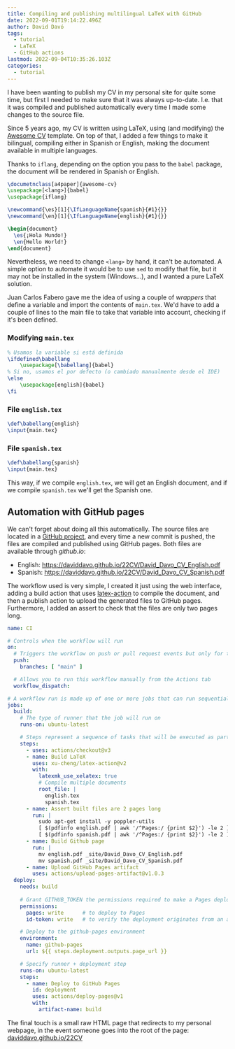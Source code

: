 ```yaml
---
title: Compiling and publishing multilingual LaTeX with GitHub
date: 2022-09-01T19:14:22.496Z
author: David Davó
tags:
  - tutorial
  - LaTeX
  - GitHub actions
lastmod: 2022-09-04T10:35:26.103Z
categories:
  - tutorial
---
```


I have been wanting to publish my CV in my personal site for quite some time, but first I needed
to make sure that it was always up-to-date. I.e. that it was compiled and published automatically
every time I made some changes to the source file.

Since 5 years ago, my CV is written using LaTeX, using (and modifying) the [Awesome CV](https://github.com/posquit0/Awesome-CV) template. On top of that, I added a few things to make it bilingual, compiling
either in Spanish or English, making the document available in multiple languages.

Thanks to `iflang`, depending on the option you pass to the `babel` package, the document will be rendered in Spanish or English.

```latex
\documetnclass[a4paper]{awesome-cv}
\usepackage[<lang>]{babel}
\usepackage{iflang}

\newcommand{\es}[1]{\IfLanguageName{spanish}{#1}{}}
\newcommand{\en}[1]{\IfLanguageName{english}{#1}{}}

\begin{document}
  \es{¡Hola Mundo!}
  \en{Hello World!}
\end{document}
```

Nevertheless, we need to change `<lang>` by hand, it can't be automated. A simple option to automate it
would be to use `sed` to modify that file, but it may not be installed in the system (Windows...), and I wanted a pure LaTeX solution.

Juan Carlos Fabero gave me the idea of using a couple of _wrappers_ that define a variable and import
the contents of `main.tex`. We'd have to add a couple of lines to the main file to take that
variable into account, checking if it's been defined.

### Modifying `main.tex`
```latex
% Usamos la variable si está definida
\ifdefined\babellang
    \usepackage[\babellang]{babel}
% Si no, usamos el por defecto (o cambiado manualmente desde el IDE)
\else
    \usepackage[english]{babel}
\fi
```

### File `english.tex`
```latex
\def\babellang{english}
\input{main.tex}
```

### File `spanish.tex`
```latex
\def\babellang{spanish}
\input{main.tex}
```

This way, if we compile `english.tex`, we will get an English document, and if we compile `spanish.tex` we'll get the Spanish one.

## Automation with GitHub pages

We can't forget about doing all this automatically. The source files are located in a [GitHub project](https://github.com/daviddavo/22CV), and every time a new commit is pushed, the files are compiled and published using GitHub pages. Both files are available through _github.io_:

- English: https://daviddavo.github.io/22CV/David_Davo_CV_English.pdf
- Spanish: https://daviddavo.github.io/22CV/David_Davo_CV_Spanish.pdf

The workflow used is very simple, I created it just using the web interface, adding a build action that uses [latex-action](https://github.com/marketplace/actions/github-action-for-latex) to compile the document, and then a publish action to upload the generated files to GitHub pages. Furthermore, I added an assert to check
that the files are only two pages long.

```yaml
name: CI

# Controls when the workflow will run
on:
  # Triggers the workflow on push or pull request events but only for the "main" branch
  push:
    branches: [ "main" ]

  # Allows you to run this workflow manually from the Actions tab
  workflow_dispatch:

# A workflow run is made up of one or more jobs that can run sequentially or in parallel
jobs:
  build:
    # The type of runner that the job will run on
    runs-on: ubuntu-latest

    # Steps represent a sequence of tasks that will be executed as part of the job
    steps:
      - uses: actions/checkout@v3
      - name: Build LaTeX
        uses: xu-cheng/latex-action@v2
        with:
          latexmk_use_xelatex: true
          # Compile multiple documents
          root_file: |
            english.tex
            spanish.tex
      - name: Assert built files are 2 pages long
        run: |
          sudo apt-get install -y poppler-utils
          [ $(pdfinfo english.pdf | awk '/^Pages:/ {print $2}') -le 2 ]
          [ $(pdfinfo spanish.pdf | awk '/^Pages:/ {print $2}') -le 2 ]
      - name: Build Github page
        run: |
          mv english.pdf _site/David_Davo_CV_English.pdf
          mv spanish.pdf _site/David_Davo_CV_Spanish.pdf
      - name: Upload GitHub Pages artifact
        uses: actions/upload-pages-artifact@v1.0.3
  deploy:
    needs: build
    
    # Grant GITHUB_TOKEN the permissions required to make a Pages deployment
    permissions:
      pages: write      # to deploy to Pages
      id-token: write   # to verify the deployment originates from an appropriate source

    # Deploy to the github-pages environment
    environment:
      name: github-pages
      url: ${{ steps.deployment.outputs.page_url }}

    # Specify runner + deployment step
    runs-on: ubuntu-latest
    steps:
      - name: Deploy to GitHub Pages
        id: deployment
        uses: actions/deploy-pages@v1
        with:
          artifact-name: build
```

The final touch is a small raw HTML page that redirects to my personal webpage, in the event someone
goes into the root of the page: [daviddavo.github.io/22CV](https://daviddavo.github.io/22CV)
